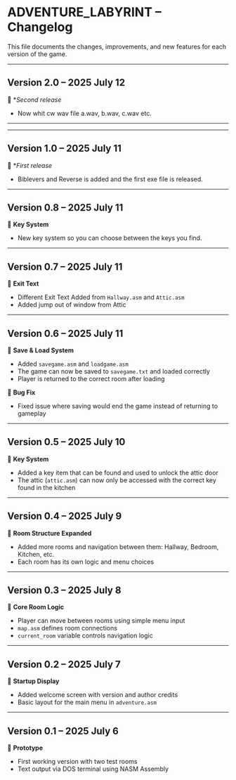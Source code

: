 # ADVENTURE_LABYRINT – Changelog

This file documents the changes, improvements, and new features for each version of the game.

---

## Version 2.0 – 2025 July 12
🔹 **Second release*
- Now whit cw wav file a.wav, b.wav, c.wav etc.
---

---

## Version 1.0 – 2025 July 11
🔹 **First release*
- Biblevers and Reverse is added and the first exe file is released.
---

## Version 0.8 – 2025 July 11
🔹 **Key System**
- New key system so you can choose between the keys you find.
  
---

## Version 0.7 – 2025 July 11
🔹 **Exit Text**
- Different Exit Text Added from `Hallway.asm` and `Attic.asm`
- Added jump out of window from Attic
  
---

## Version 0.6 – 2025 July 11
🔹 **Save & Load System**
- Added `savegame.asm` and `loadgame.asm`
- The game can now be saved to `savegame.txt` and loaded correctly
- Player is returned to the correct room after loading

🔹 **Bug Fix**
- Fixed issue where saving would end the game instead of returning to gameplay

---

## Version 0.5 – 2025 July 10
🔹 **Key System**
- Added a key item that can be found and used to unlock the attic door
- The attic (`attic.asm`) can now only be accessed with the correct key found in the kitchen

---

## Version 0.4 – 2025 July 9
🔹 **Room Structure Expanded**
- Added more rooms and navigation between them: Hallway, Bedroom, Kitchen, etc.
- Each room has its own logic and menu choices

---

## Version 0.3 – 2025 July 8
🔹 **Core Room Logic**
- Player can move between rooms using simple menu input
- `map.asm` defines room connections
- `current_room` variable controls navigation logic

---

## Version 0.2 – 2025 July 7
🔹 **Startup Display**
- Added welcome screen with version and author credits
- Basic layout for the main menu in `adventure.asm`

---

## Version 0.1 – 2025 July 6
🔹 **Prototype**
- First working version with two test rooms
- Text output via DOS terminal using NASM Assembly
